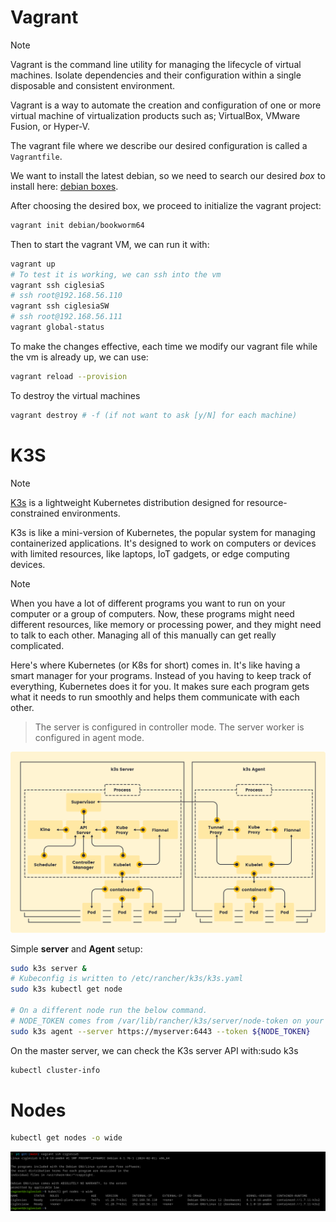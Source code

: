 # Vagrant

> [!NOTE]
> Vagrant is the command line utility for managing the lifecycle of virtual machines. Isolate dependencies and their configuration within a single disposable and consistent environment.

Vagrant is a way to automate the creation and configuration of one or more virtual machine of virtualization products such as; VirtualBox, VMware Fusion, or Hyper-V.

The vagrant file where we describe our desired configuration is called a `Vagrantfile`.

We want to install the latest debian, so we need to search our desired *box* to install here: [debian boxes](https://app.vagrantup.com/debian).

After choosing the desired box, we proceed to initialize the vagrant project:

```bash
vagrant init debian/bookworm64
```

Then to start the vagrant VM, we can run it with: 

```bash
vagrant up
# To test it is working, we can ssh into the vm
vagrant ssh ciglesiaS
# ssh root@192.168.56.110
vagrant ssh ciglesiaSW
# ssh root@192.168.56.111
vagrant global-status
```

To make the changes effective, each time we modify our vagrant file while the vm is already up, we can use:

```bash
vagrant reload --provision
```

To destroy the virtual machines
```bash
vagrant destroy # -f (if not want to ask [y/N] for each machine)
```

# K3S

> [!NOTE]
> [K3s](https://k3s.io/) is a lightweight Kubernetes distribution designed for resource-constrained environments.

K3s is like a mini-version of Kubernetes, the popular system for managing containerized applications. It's designed to work on computers or devices with limited resources, like laptops, IoT gadgets, or edge computing devices.

> [!NOTE]
> When you have a lot of different programs you want to run on your computer or a group of computers. Now, these programs might need different resources, like memory or processing power, and they might need to talk to each other. Managing all of this manually can get really complicated.
>
> Here's where Kubernetes (or K8s for short) comes in. It's like having a smart manager for your programs. Instead of you having to keep track of everything, Kubernetes does it for you. It makes sure each program gets what it needs to run smoothly and helps them communicate with each other.

> The server is configured in controller mode.
> The server worker is configured in agent mode.

![K3s](/docs/k3s.svg)

Simple **server** and **Agent** setup:
```bash
sudo k3s server &
# Kubeconfig is written to /etc/rancher/k3s/k3s.yaml
sudo k3s kubectl get node

# On a different node run the below command. 
# NODE_TOKEN comes from /var/lib/rancher/k3s/server/node-token on your server
sudo k3s agent --server https://myserver:6443 --token ${NODE_TOKEN}
```

On the master server, we can check the K3s server API with:sudo k3s 
```bash
kubectl cluster-info
```

# Nodes

```bash
kubectl get nodes -o wide
```

![p1](../docs/p1.png)